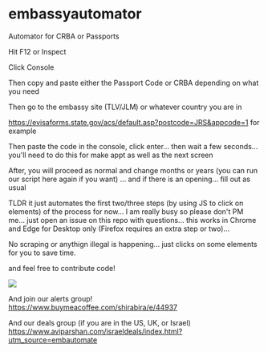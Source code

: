 # embassyautomator
Automator for CRBA or Passports


Hit F12 or Inspect

Click Console 

Then copy and paste either the Passport Code or CRBA depending on what you need


Then go to the embassy site (TLV/JLM) or whatever country you are in

https://evisaforms.state.gov/acs/default.asp?postcode=JRS&appcode=1 for example

Then paste the code in the console, click enter... then wait a few seconds... you'll need to do this for make appt as well as the next screen

After, you will proceed as normal and change months or years (you can run our script here again if you want) ... and if there is an opening... fill out as usual 


TLDR it just automates the first two/three steps (by using JS to click on elements) of the process for now... I am really busy so please don't PM me... just open an issue on this repo with questions... this works in Chrome and Edge for Desktop only (Firefox requires an extra step or two)...

No scraping or anythign illegal is happening... just clicks on some elements for you to save time. 

and feel free to contribute code!

<a href="https://www.buymeacoffee.com/shirabira"><img src="https://img.buymeacoffee.com/button-api/?text=Buy me a coffee&emoji=&slug=shirabira&button_colour=5F7FFF&font_colour=ffffff&font_family=Lato&outline_colour=000000&coffee_colour=FFDD00"></a>


And join our alerts group! https://www.buymeacoffee.com/shirabira/e/44937 


And our deals group (if you are in the US, UK, or Israel) 
https://www.aviparshan.com/israeldeals/index.html?utm_source=embautomate

